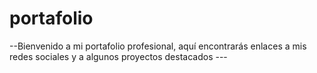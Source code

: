 # portafolio
--Bienvenido a mi portafolio profesional, aquí encontrarás enlaces a mis redes sociales y a algunos proyectos destacados ---
